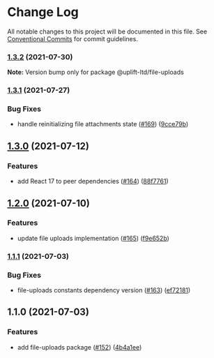 # Change Log

All notable changes to this project will be documented in this file.
See [Conventional Commits](https://conventionalcommits.org) for commit guidelines.

### [1.3.2](https://github.com/uplift-ltd/nexus/compare/@uplift-ltd/file-uploads@1.3.1...@uplift-ltd/file-uploads@1.3.2) (2021-07-30)

**Note:** Version bump only for package @uplift-ltd/file-uploads





### [1.3.1](https://github.com/uplift-ltd/nexus/compare/@uplift-ltd/file-uploads@1.3.0...@uplift-ltd/file-uploads@1.3.1) (2021-07-27)


### Bug Fixes

* handle reinitializing file attachments state ([#169](https://github.com/uplift-ltd/nexus/issues/169)) ([9cce79b](https://github.com/uplift-ltd/nexus/commit/9cce79bc99c976becf59638bbba7d8d47701ab19))



## [1.3.0](https://github.com/uplift-ltd/nexus/compare/@uplift-ltd/file-uploads@1.2.0...@uplift-ltd/file-uploads@1.3.0) (2021-07-12)


### Features

* add React 17 to peer dependencies ([#164](https://github.com/uplift-ltd/nexus/issues/164)) ([88f7761](https://github.com/uplift-ltd/nexus/commit/88f77615dfab14127dfdf76f665ee73c3195bcb4))



## [1.2.0](https://github.com/uplift-ltd/nexus/compare/@uplift-ltd/file-uploads@1.1.1...@uplift-ltd/file-uploads@1.2.0) (2021-07-10)


### Features

* update file uploads implementation ([#165](https://github.com/uplift-ltd/nexus/issues/165)) ([f9e652b](https://github.com/uplift-ltd/nexus/commit/f9e652b1c5486169b7c986d9df5742131909a423))



### [1.1.1](https://github.com/uplift-ltd/nexus/compare/@uplift-ltd/file-uploads@1.1.0...@uplift-ltd/file-uploads@1.1.1) (2021-07-03)


### Bug Fixes

* file-uploads constants dependency version ([#163](https://github.com/uplift-ltd/nexus/issues/163)) ([ef72181](https://github.com/uplift-ltd/nexus/commit/ef7218111a9b1c383be6b680f70b93b84c603789))



## 1.1.0 (2021-07-03)


### Features

* add file-uploads package ([#152](https://github.com/uplift-ltd/nexus/issues/152)) ([4b4a1ee](https://github.com/uplift-ltd/nexus/commit/4b4a1eeb9aacc4fa7541ee790b4eb499daac10f7))
